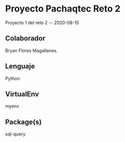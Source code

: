 # Proyecto Pachaqtec Reto 2

Proyecto 1 del reto 2 -- 2020-08-15

## Colaborador

Bryan Flores Magallanes.

## Lenguaje

Python

## VirtualEnv
myenv

## Package(s)
sql-query